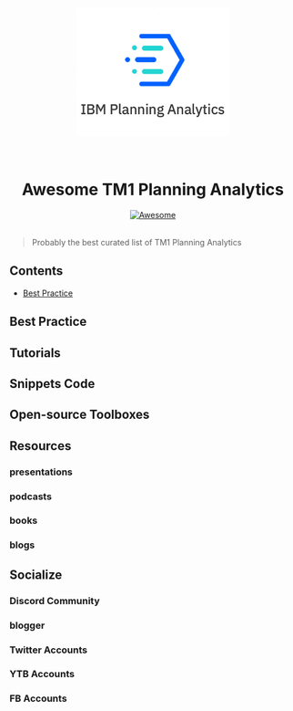 <div align="center">
	<a href="https://kevin7lou.github.io/awesome-tm1-planning-analytics/"><img width="269" height="226" src="img/tm1-pa-logo.png" alt="tm1pa"></a>
	<br>
	<br>
	<br>
</div>

<h1 align="center">
	Awesome TM1 Planning Analytics
</h1>
<div align="center"><a href="https://github.com/sindresorhus/awesome">
<img src="https://cdn.rawgit.com/sindresorhus/awesome/d7305f38d29fed78fa85652e3a63e154dd8e8829/media/badge.svg" alt="Awesome" border="0">
</a>
</div>
</br>

> Probably the best curated list of TM1 Planning Analytics

## Contents
* [Best Practice](#best-practice)








## Best Practice

## Tutorials

## Snippets Code

## Open-source Toolboxes



## Resources

### presentations
  
### podcasts
 
### books
  
### blogs
  
## Socialize

### Discord Community
  
### blogger

### Twitter Accounts

### YTB Accounts
  
### FB Accounts
  

  



